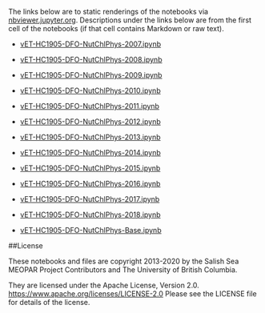 The links below are to static renderings of the notebooks via
[nbviewer.jupyter.org](https://nbviewer.jupyter.org/).
Descriptions under the links below are from the first cell of the notebooks
(if that cell contains Markdown or raw text).

* [vET-HC1905-DFO-NutChlPhys-2007.ipynb](/data/eolson/results/MEOPAR/analysis-shared/bioEvalForDocs/vET-HC1905-DFO-NutChlPhys-2007.ipynb)  
    
* [vET-HC1905-DFO-NutChlPhys-2008.ipynb](/data/eolson/results/MEOPAR/analysis-shared/bioEvalForDocs/vET-HC1905-DFO-NutChlPhys-2008.ipynb)  
    
* [vET-HC1905-DFO-NutChlPhys-2009.ipynb](/data/eolson/results/MEOPAR/analysis-shared/bioEvalForDocs/vET-HC1905-DFO-NutChlPhys-2009.ipynb)  
    
* [vET-HC1905-DFO-NutChlPhys-2010.ipynb](/data/eolson/results/MEOPAR/analysis-shared/bioEvalForDocs/vET-HC1905-DFO-NutChlPhys-2010.ipynb)  
    
* [vET-HC1905-DFO-NutChlPhys-2011.ipynb](/data/eolson/results/MEOPAR/analysis-shared/bioEvalForDocs/vET-HC1905-DFO-NutChlPhys-2011.ipynb)  
    
* [vET-HC1905-DFO-NutChlPhys-2012.ipynb](/data/eolson/results/MEOPAR/analysis-shared/bioEvalForDocs/vET-HC1905-DFO-NutChlPhys-2012.ipynb)  
    
* [vET-HC1905-DFO-NutChlPhys-2013.ipynb](/data/eolson/results/MEOPAR/analysis-shared/bioEvalForDocs/vET-HC1905-DFO-NutChlPhys-2013.ipynb)  
    
* [vET-HC1905-DFO-NutChlPhys-2014.ipynb](/data/eolson/results/MEOPAR/analysis-shared/bioEvalForDocs/vET-HC1905-DFO-NutChlPhys-2014.ipynb)  
    
* [vET-HC1905-DFO-NutChlPhys-2015.ipynb](/data/eolson/results/MEOPAR/analysis-shared/bioEvalForDocs/vET-HC1905-DFO-NutChlPhys-2015.ipynb)  
    
* [vET-HC1905-DFO-NutChlPhys-2016.ipynb](/data/eolson/results/MEOPAR/analysis-shared/bioEvalForDocs/vET-HC1905-DFO-NutChlPhys-2016.ipynb)  
    
* [vET-HC1905-DFO-NutChlPhys-2017.ipynb](/data/eolson/results/MEOPAR/analysis-shared/bioEvalForDocs/vET-HC1905-DFO-NutChlPhys-2017.ipynb)  
    
* [vET-HC1905-DFO-NutChlPhys-2018.ipynb](/data/eolson/results/MEOPAR/analysis-shared/bioEvalForDocs/vET-HC1905-DFO-NutChlPhys-2018.ipynb)  
    
* [vET-HC1905-DFO-NutChlPhys-Base.ipynb](/data/eolson/results/MEOPAR/analysis-shared/bioEvalForDocs/vET-HC1905-DFO-NutChlPhys-Base.ipynb)  
    

##License

These notebooks and files are copyright 2013-2020
by the Salish Sea MEOPAR Project Contributors
and The University of British Columbia.

They are licensed under the Apache License, Version 2.0.
https://www.apache.org/licenses/LICENSE-2.0
Please see the LICENSE file for details of the license.
